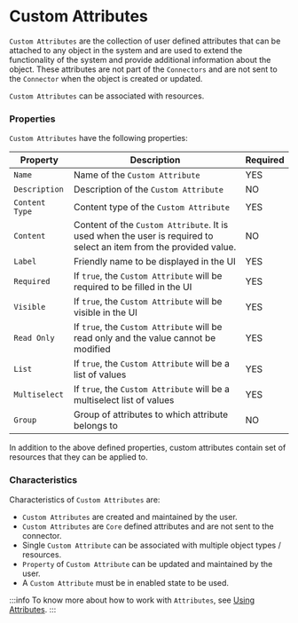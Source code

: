 # Custom Attributes

`Custom Attributes` are the collection of user defined attributes that can be attached to any object in the system and are used to extend the functionality of the system and provide additional information about the object. These attributes are not part of the `Connectors` and are not sent to the `Connector` when the object is created or updated.

`Custom Attributes` can be associated with resources.

### Properties

`Custom Attributes` have the following properties:

| Property       | Description                                                                                                        | Required                                      | 
|----------------|--------------------------------------------------------------------------------------------------------------------|-----------------------------------------------|
| `Name`         | Name of the `Custom Attribute`                                                                                     | <span class="badge badge--success">YES</span> |
| `Description`  | Description of the `Custom Attribute`                                                                              | <span class="badge badge--danger">NO</span>   |
| `Content Type` | Content type of the `Custom Attribute`                                                                             | <span class="badge badge--success">YES</span> |
| `Content`      | Content of the `Custom Attribute`. It is used when the user is required to select an item from the provided value. | <span class="badge badge--danger">NO</span>   | 
| `Label`        | Friendly name to be displayed in the UI                                                                            | <span class="badge badge--success">YES</span> | 
| `Required`     | If `true`, the `Custom Attribute` will be required to be filled in the UI                                          | <span class="badge badge--success">YES</span> | 
| `Visible`      | If `true`, the `Custom Attribute` will be visible in the UI                                                        | <span class="badge badge--success">YES</span> | 
| `Read Only`    | If `true`, the `Custom Attribute` will be read only and the value cannot be modified                               | <span class="badge badge--success">YES</span> | 
| `List`         | If `true`, the `Custom Attribute` will be a list of values                                                         | <span class="badge badge--success">YES</span> | 
| `Multiselect`  | If `true`, the `Custom Attribute` will be a multiselect list of values                                             | <span class="badge badge--success">YES</span> | 
| `Group`        | Group of attributes to which attribute belongs to                                                                  | <span class="badge badge--danger">NO</span>   |
  
In addition to the above defined properties, custom attributes contain set of resources that they can be applied to.

### Characteristics

Characteristics of `Custom Attributes` are:

- `Custom Attributes` are created and maintained by the user.
- `Custom Attributes` are `Core` defined attributes and are not sent to the connector.
- Single `Custom Attribute` can be associated with multiple object types / resources.
- `Property` of `Custom Attribute` can be updated and maintained by the user.
- A `Custom Attribute` must be in <span class="badge badge--success">enabled</span> state to be used.

:::info
To know more about how to work with `Attributes`, see [Using Attributes](../../../../contributors/attributes/overview).
:::